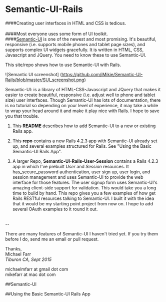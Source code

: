 # Semantic-UI-Rails
####Creating user interfaces in HTML and CSS is tedious.  
<br>
####Most everyone uses some form of UI toolkit. 
<br>
####[Semantic-UI](www.semantic-ui.com) is one of the newest and most promising.  It's beautiful, responsive (i.e. supports mobile phones and tablet page sizes), and supports complex UI widgets gracefully.  It is written in HTML, CSS, Javascript and JQuery.  You need to know these to use Semantic-UI.

This site/repo shows how to use Semantic-UI with Rails.  

![Semantic UI screenshot] (https://github.com/iMikie/Semantic-UI-Rails/blob/master/SUI_screenshot.png)


Semantic-UI: is a library of HTML-CSS-Javascript and JQuery that makes it easier to create beautiful, responsive (i.e. adjust well to phone and tablet size) user interfaces. Though Semantic-UI has lots of documentation, there is no tutorial so depending on your level of experience, it may take a while to wrap your head around it and make it play nice with Rails.  I hope to save you that trouble.

1. This **README** describes how to add Semantic-UI to a new or existing Rails app.  
2. This **repo** contains a new Rails 4.2.3 app with Semantic-UI already set up, and several examples structured for Rails.  See "Using the Basic Semantic-UI Rails App".

3. A larger Repo, **Semantic-UI-Rails-User-Session** contains a Rails 4.2.3 app in which I've prebuilt *User* and *Session* resources.  It has_secure_password authentication, user sign up, user login, and session management and uses Semantic-UI to provide the web interface for those features.  The user signup form uses Semantic-UI's amazing client-side support for  validation.  This would take you a long time to build by hand.  This repo gives you a few examples of how get Rails RESTful resources talking to Semantic-UI.  I built it with the idea that it would be my starting point project from now on. I hope to add several OAuth examples to it round it out.  
<br>
--

There are many features of Semantic-UI I haven't tried yet.  If you try them before I do, send me an email or pull request.

Thanks, <br>
Michael Farr <br>
*Tiburon CA, Sept 2015*

michaelmfarr at gmail dot com <br>
mikefarr at mac dot com



##Semantic-UI

##Using the Basic Semantic-UI Rails App
